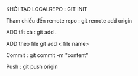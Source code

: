 KHỞI TẠO LOCALREPO :
GIT INIT

Tham chiếu đến remote repo :
git remote add origin <URL>

ADD tất cả :
git add .

ADD theo file
git add < file name>

Commit :
git commit -m "content"

Push :
git push origin <branch>